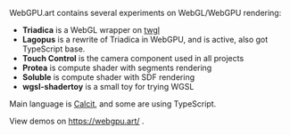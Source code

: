WebGPU.art contains several experiments on WebGL/WebGPU rendering:

- **Triadica** is a WebGL wrapper on [twgl](https://twgljs.org/)
- **Lagopus** is a rewrite of Triadica in WebGPU, and is active, also got TypeScript base.
- **Touch Control** is the camera component used in all projects
- **Protea** is compute shader with segments rendering
- **Soluble** is compute shader with SDF rendering
- **wgsl-shadertoy** is a small toy for trying WGSL

Main language is [Calcit](http://calcit-lang.org/), and some are using TypeScript.

View demos on https://webgpu.art/ .
